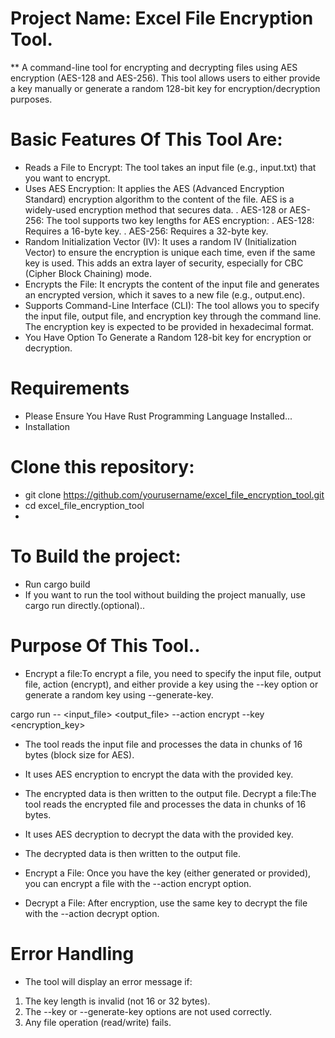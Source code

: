 # Project Name: Excel File Encryption Tool.

** A command-line tool for encrypting and decrypting files using AES encryption (AES-128 and AES-256). This tool allows users to either provide a key manually or generate a random 128-bit key for encryption/decryption purposes.

# Basic Features Of This Tool Are:
* Reads a File to Encrypt: The tool takes an input file (e.g., input.txt) that you want to encrypt.
* Uses AES Encryption: It applies the AES (Advanced Encryption Standard) encryption algorithm to the content of the file. AES is a widely-used encryption method that secures data.
. AES-128 or AES-256: The tool supports two key lengths for AES encryption:
. AES-128: Requires a 16-byte key.
. AES-256: Requires a 32-byte key.
* Random Initialization Vector (IV): It uses a random IV (Initialization Vector) to ensure the encryption is unique each time, even if the same key is used. This adds an extra layer of security, especially for CBC (Cipher Block Chaining) mode.
* Encrypts the File: It encrypts the content of the input file and generates an encrypted version, which it saves to a new file (e.g., output.enc).
* Supports Command-Line Interface (CLI): The tool allows you to specify the input file, output file, and encryption key through the command line. The encryption key is expected to be provided in hexadecimal format.
* You Have Option To Generate a Random 128-bit key for encryption or decryption.

# Requirements
* Please Ensure You Have Rust Programming Language Installed...
* Installation
# Clone this repository:
* git clone https://github.com/yourusername/excel_file_encryption_tool.git
* cd excel_file_encryption_tool
* 
# To Build the project:
* Run cargo build
* If you want to run the tool without building the project manually, use cargo run directly.(optional)..

# Purpose Of This Tool..
* Encrypt a file:To encrypt a file, you need to specify the input file, output file, action (encrypt), and either provide a key using the --key option or generate a random key using --generate-key.

cargo run -- <input_file> <output_file> --action encrypt --key <encryption_key>

* The tool reads the input file and processes the data in chunks of 16 bytes (block size for AES).
* It uses AES encryption to encrypt the data with the provided key.
* The encrypted data is then written to the output file.
Decrypt a file:The tool reads the encrypted file and processes the data in chunks of 16 bytes.
* It uses AES decryption to decrypt the data with the provided key.
* The decrypted data is then written to the output file.

* Encrypt a File: Once you have the key (either generated or provided), you can encrypt a file with the --action encrypt option.

* Decrypt a File: After encryption, use the same key to decrypt the file with the --action decrypt option.

# Error Handling
* The tool will display an error message if:
1. The key length is invalid (not 16 or 32 bytes).
2. The --key or --generate-key options are not used correctly.
3. Any file operation (read/write) fails.


















